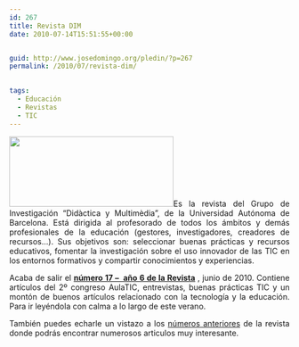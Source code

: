 ```yaml
---
id: 267
title: Revista DIM
date: 2010-07-14T15:51:55+00:00


guid: http://www.josedomingo.org/pledin/?p=267
permalink: /2010/07/revista-dim/

  
tags:
  - Educación
  - Revistas
  - TIC
---
```

<p style="text-align: justify;">
  <img class="alignleft" title="dim" src="http://dim.pangea.org/fotos/revistadim.jpg" alt="" width="295" height="126" />Es la revista del Grupo de Investigación &#8220;Didàctica y Multimèdia&#8221;, de la Universidad Autónoma de Barcelona. Está dirigida al profesorado de todos los ámbitos y demás profesionales de la educación (gestores, investigadores, creadores de recursos&#8230;). Sus objetivos son: seleccionar buenas prácticas y recursos educativos, fomentar la investigación sobre el uso innovador de las TIC en los entornos formativos y compartir conocimientos y experiencias.
</p>

<p style="text-align: justify;">
  Acaba de salir el <a href="http://dim.pangea.org/revistaDIM17/revistanew.htm" target="_blank"><strong>número 17 &#8211;  año 6 de la Revista</strong></a> , junio de 2010. Contiene artículos del 2º congreso AulaTIC, entrevistas, buenas prácticas TIC y un montón de buenos artículos relacionado con la tecnología y la educación. Para ir leyéndola con calma a lo largo de este verano.
</p>

<p style="text-align: justify;">
  También puedes echarle un vistazo a los <a href="http://dim.pangea.org/revistaDIM17/revistanewsobre.htm">números anteriores</a> de la revista donde podrás encontrar numerosos articulos muy interesante.
</p>

<!-- AddThis Advanced Settings generic via filter on the_content -->

<!-- AddThis Share Buttons generic via filter on the_content -->